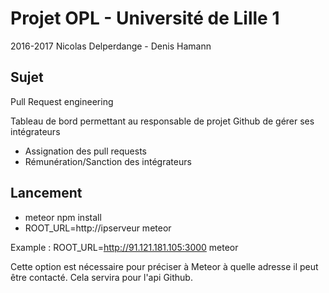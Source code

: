 # Projet OPL - Université de Lille 1

2016-2017
Nicolas Delperdange - Denis Hamann

## Sujet
Pull Request engineering

Tableau de bord permettant au responsable de projet Github de gérer ses intégrateurs
- Assignation des pull requests
- Rémunération/Sanction des intégrateurs


## Lancement
- meteor npm install
- ROOT_URL=http://ipserveur meteor

Example : ROOT_URL=http://91.121.181.105:3000 meteor

Cette option est nécessaire pour préciser à Meteor à quelle adresse il peut être contacté.
Cela servira pour l'api Github.
